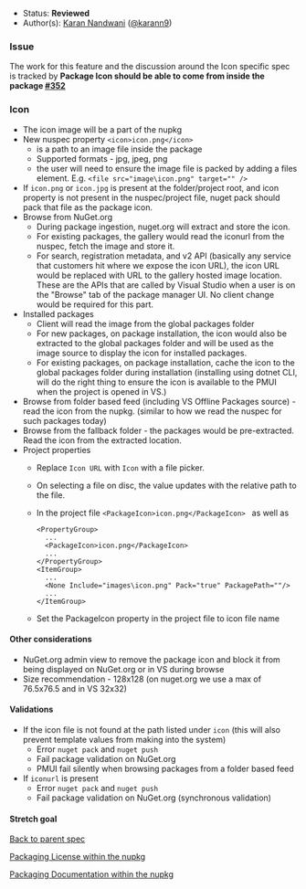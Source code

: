 * Status: **Reviewed**
* Author(s): [Karan Nandwani](https://github.com/karann-msft) ([@karann9](https://twitter.com/karann9))

### Issue
The work for this feature and the discussion around the Icon specific spec is tracked by **Package Icon should be able to come from inside the package [#352](https://github.com/NuGet/Home/issues/352)**

### Icon

* The icon image will be a part of the nupkg
* New nuspec property `<icon>icon.png</icon>`
  * is a path to an image file inside the package
  * Supported formats - jpg, jpeg, png
  * the user will need to ensure the image file is packed by adding a files element. E.g. `<file src="image\icon.png" target="" />`
* If `icon.png` or `icon.jpg` is present at the folder/project root, and icon property is not present in the nuspec/project file, nuget pack should pack that file as the package icon.
* Browse from NuGet.org
  * During package ingestion, nuget.org will extract and store the icon.
  * For existing packages, the gallery would read the iconurl from the nuspec, fetch the image and store it.
  * For search, registration metadata, and v2 API (basically any service that customers hit where we expose the icon URL), the icon URL would be replaced with URL to the gallery hosted image location. These are the APIs that are called by Visual Studio when a user is on the "Browse" tab of the package manager UI. No client change would be required for this part. 
* Installed packages
  * Client will read the image from the global packages folder
  * For new packages, on package installation, the icon would also be extracted to the global packages folder and will be used as the image source to display the icon for installed packages.
  * For existing packages, on package installation, cache the icon to the global packages folder during installation (installing using dotnet CLI, will do the right thing to ensure the icon is available to the PMUI when the project is opened in VS.)
* Browse from folder based feed (including VS Offline Packages source) - read the icon from the nupkg. (similar to how we read the nuspec for such packages today)
* Browse from the fallback folder - the packages would be pre-extracted. Read the icon from the extracted location.
* Project properties
  * Replace `Icon URL` with `Icon` with a file picker.
  * On selecting a file on disc, the value updates with the relative path to the file.
  * In the project file `<PackageIcon>icon.png</PackageIcon> ` as well as
    ```
    <PropertyGroup>
      ...
      <PackageIcon>icon.png</PackageIcon>
      ...
    </PropertyGroup>
    <ItemGroup>
      ...
      <None Include="images\icon.png" Pack="true" PackagePath=""/>
      ...
    </ItemGroup>
    ```

  * Set the PackageIcon property in the project file to icon file name

#### Other considerations
* NuGet.org admin view to remove the package icon and block it from being displayed on NuGet.org or in VS during browse
* Size recommendation - 128x128 (on nuget.org we use a max of 76.5x76.5 and in VS 32x32)

#### Validations
* If the icon file is not found at the path listed under `icon` (this will also prevent template values from making into the system)
  * Error `nuget pack` and `nuget push` 
  * Fail package validation on NuGet.org
  * PMUI fail silently when browsing packages from a folder based feed
* If `iconurl` is present
  * Error `nuget pack` and `nuget push` 
  * Fail package validation on NuGet.org (synchronous validation)

#### Stretch goal

[Back to parent spec](https://github.com/NuGet/Home/wiki/Packaging-Icon,-License-and-Documentation-within-the-nupkg)

[Packaging License within the nupkg](https://github.com/NuGet/Home/wiki/Packaging-License-within-the-nupkg)

[Packaging Documentation within the nupkg](https://github.com/Home/Engineering/wiki/Packaging-Documentation-within-the-nupkg)